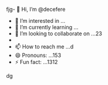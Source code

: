 fjg- 👋 Hi, I’m @decefere
- 👀 I’m interested in ...
- 🌱 I’m currently learning ...
- 💞️ I’m looking to collaborate on ...23
- 
- 📫 How to reach me ...d
- 😄 Pronouns: ...153
- ⚡ Fun fact: ...1312

<!---455
decefere/decefere is a ✨ special ✨ repository because its `README.md` (this file) appears on your GitHub profile.
You can click the Preview link to take a look at your changes.
--->
dg
